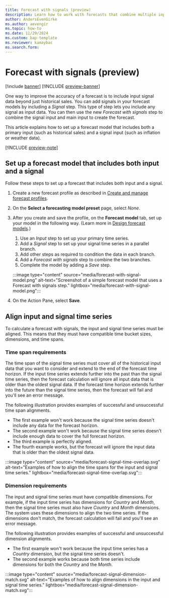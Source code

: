 ```yaml
---
title: Forecast with signals (preview)
description: Learn how to work with forecasts that combine multiple inputs.
author: AndersEvenGirke
ms.author: aevengir
ms.topic: how-to
ms.date: 11/29/2024
ms.custom: bap-template
ms.reviewer: kamaybac
ms.search.form:
---
```


# Forecast with signals (preview)

[!include [banner](../includes/banner.md)]
[!INCLUDE [preview-banner](~/../shared-content/shared/preview-includes/preview-banner.md)]
<!-- KFM: Preview until further notice -->

One way to improve the accuracy of a forecast is to include input signal data beyond just historical sales. You can add signals in your forecast models by including a *Signal* step. This type of step lets you include any signal as input data. You can then use the new *Forecast with signals* step to combine the signal input and main input to create the forecast.

This article explains how to set up a forecast model that includes both a primary input (such as historical sales) and a signal input (such as inflation or weather data).

[!INCLUDE [preview-note](~/../shared-content/shared/preview-includes/preview-note-d365.md)]

## Set up a forecast model that includes both input and a signal

Follow these steps to set up a forecast that includes both input and a signal.

1. Create a new forecast profile as described in [Create and manage forecast profiles](forecast-profiles.md#create-profile).
1. On the **Select a forecasting model preset** page, select *None*.
1. After you create and save the profile, on the **Forecast model** tab, set up your model in the following way. (Learn more in [Design forecast models](design-forecast-models.md).)

    1. Use an *Input* step to set up your primary time series.
    1. Add a *Signal* step to set up your signal time series in a parallel branch.
    1. Add other steps as required to condition the data in each branch.
    1. Add a *Forecast with signals* step to combine the two branches.
    1. Complete the model by adding a *Save* step.

    :::image type="content" source="media/forecast-with-signal-model.png" alt-text="Screenshot of a simple forecast model that uses a Forecast with signals step." lightbox="media/forecast-with-signal-model.png":::

1. On the Action Pane, select **Save**.

## Align input and signal time series

<!-- KFM: this section should be reviewed by Anders -->

To calculate a forecast with signals, the input and signal time series must be aligned. This means that they must have compatible time bucket sizes, dimensions, and time spans.

### Time span requirements

The time span of the signal time series must cover all of the historical input data that you want to consider and extend to the end of the forecast time horizon. If the input time series extends further into the past than the signal time series, then the forecast calculation will ignore all input data that is older than the oldest signal data. If the forecast time horizon extends further into the future than the signal time series, then the forecast will fail and you'll see an error message.

The following illustration provides examples of successful and unsuccessful time span alignments.

- The first example won't work because the signal time series doesn't include any data for the forecast horizon.
- The second example won't work because the signal time series doesn't include enough data to cover the full forecast horizon.
- The third example is perfectly aligned.
- The fourth example works, but the forecast will ignore the input data that is older than the oldest signal data.

:::image type="content" source="media/forecast-signal-time-overlap.svg" alt-text="Examples of how to align the time spans for the input and signal time series." lightbox="media/forecast-signal-time-overlap.svg":::

### Dimension requirements

The input and signal time series must have compatible dimensions. For example, if the input time series has dimensions for *Country* and *Month*, then the signal time series must also have *Country* and *Month* dimensions. The system uses these dimensions to align the two time series. If the dimensions don't match, the forecast calculation will fail and you'll see an error message.

The following illustration provides examples of successful and unsuccessful dimension alignments.

- The first example won't work because the input time series has a *Country* dimension, but the signal time series doesn't.
- The second example works because both time series include dimensions for both the *Country* and the *Month*.

:::image type="content" source="media/forecast-signal-dimension-match.svg" alt-text="Examples of how to align dimensions in the input and signal time series." lightbox="media/forecast-signal-dimension-match.svg":::
